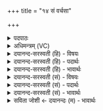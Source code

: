 +++
title = "१४ सं वर्चसा"

+++
<details><summary>पदपाठः</summary>

सम्। वर्च॑सा पय॑सा। सम्। त॒नूभिः॑। अग॑न्महि। मन॑सा। सम्। शि॒वेन॑। त्वष्टा॑। सु॒दत्र॒ इति॑ सु॒ऽदत्रः॑। वि। द॒धा॒तु॒। रायः॑। अनु॑। मा॒र्ष्टु॒। त॒न्वः᳖। यत्। विलि॑ष्ट॒मिति॒ विऽलि॑ष्टम्। १४।
</details>

<details><summary>अधिमन्त्रम् (VC)</summary>

- गृहपतयो देवताः
- भरद्वाज ऋषिः
- विराड् आर्षी त्रिष्टुप्
- धैवतः
</details>

<details><summary>दयानन्द-सरस्वती (हि) - विषयः</summary>

फिर भी मित्रकृत्य का उपदेश अगले मन्त्र में किया है ॥
</details>

<details><summary>दयानन्द-सरस्वती (हि) - पदार्थः</summary>

पदार्थान्वयभाषाः -  हे सब विद्याओं के पढ़ाने (त्वष्टा) सब व्यवहारों के विस्तारकारक (सुदत्रः) अत्युत्तम दान के देनेवाले विद्वन् ! आप (संशिवेन) ठीक-ठीक कल्याणकारक (मनसा) विज्ञानयुक्त अन्तःकरण (संवर्चसा) अच्छे अध्ययन-अध्यापन के प्रकाश (पयसा) जल और अन्न से (यत्) जिस (तन्वः) शरीर की (विलिष्टम्) विशेष न्यूनता को (अनुमार्ष्टु) अनुकूल शुद्धि से पूर्ण और (रायः) उत्तम धनों को (विदधातु) विधान करो। उस देह और शरीरों को हम लोग (तनूभिः) ब्रह्मचर्य व्रतादि सुनियमों से बलयुक्त शरीरों से (समगन्महि) सम्यक् प्राप्त हों ॥१४॥
</details>

<details><summary>दयानन्द-सरस्वती (हि) - भावार्थः</summary>

भावार्थभाषाः -  इस मन्त्र में वाचकलुप्तोपमालङ्कार है। मनुष्यों को चाहिये कि पुरुषार्थ से विद्या का सम्पादन, विधिपूर्वक अन्न और जल का सेवन, शरीरों को नीरोग और मन को धर्म में निवेश करके सदा सुख की उन्नति करें और जो कुछ न्यूनता हो, उस को परिपूर्ण करें, तथा जैसे कोई मित्र तुम्हारे सुख के लिये वर्त्ताव वर्त्ते, वैसे उसके सुख के लिये आप भी वर्त्तो ॥१४॥
</details>

<details><summary>दयानन्द-सरस्वती (सं) - विषयः</summary>

पुनस्तदेवाह ॥
</details>

<details><summary>दयानन्द-सरस्वती (सं) - पदार्थः</summary>

पदार्थान्वयभाषाः -  हे अध्यापक ! त्वष्टा सुदत्रो विद्वान् भवान् संशिवेन मनसा संवर्चसा पयसा यत् तन्वो विलिष्टमनुमार्ष्टु रायो विदधातु तत् तानि च वयं तनूभिः समगन्महि ॥१४॥
</details>

<details><summary>दयानन्द-सरस्वती (सं) - भावार्थः</summary>

भावार्थभाषाः -  अत्र वाचकलुप्तोपमालङ्कारः। मनुष्याणां योग्यतास्ति पुरुषार्थेन विद्यां सम्पाद्य विधिवदन्नोदकं संसेव्य शरीराण्यारोगीकृत्य मनो धर्म्मे निवेश्य सदा सुखोन्नतिं कृत्वा या काचिन्न्यूनतास्ति तां सम्पूरयन्तु, यथा कश्चित् सुहृत् सख्युः सुखाय वर्त्तेत, तथा तत्सुखाय स्वयमपि वर्त्तेत ॥१४॥
</details>

<details><summary>सविता जोशी ← दयानन्दः (म) - भावार्थः</summary>

भावार्थभाषाः -  या मंत्रात वाचकलुप्तोपमालंकार आहे. माणसांनी पुरुषार्थाने विद्या संपादन करून विधीपूर्वक अन्न व जल ग्रहण करावे. शरीर निरोगी ठेवावे, मनाला धर्माकडे वळवावे व नेहमी सुखी राहावे. जी कमतरता असेल त्याची पूर्तता करावी. तुमचा मित्र जसे वर्तन तुमच्या सुखासाठी करतो तसे वर्तन तुम्ही त्याच्या सुखासाठी करावे.
</details>